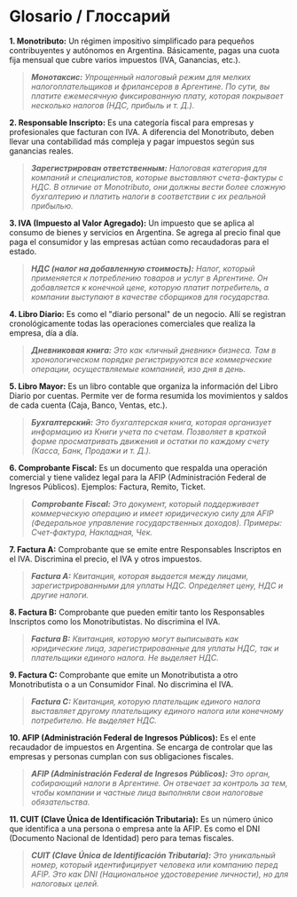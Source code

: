 # Glosario / Глоссарий
**1. Monotributo:** Un régimen impositivo simplificado para pequeños contribuyentes y autónomos en Argentina. Básicamente, pagas una cuota fija mensual que cubre varios impuestos (IVA, Ganancias, etc.).
>***Монотаксис:*** *Упрощенный налоговый режим для мелких налогоплательщиков и фрилансеров в Аргентине. По сути, вы платите ежемесячную фиксированную плату, которая покрывает несколько налогов (НДС, прибыль и т. Д.).*

**2. Responsable Inscripto:** Es una categoría fiscal para empresas y profesionales que facturan con IVA. A diferencia del Monotributo, deben llevar una contabilidad más compleja y pagar impuestos según sus ganancias reales.
>***Зарегистрирован ответственным:*** *Налоговая категория для компаний и специалистов, которые выставляют счета-фактуры с НДС. В отличие от Monotributo, они должны вести более сложную бухгалтерию и платить налоги в соответствии с их реальной прибылью.*

**3. IVA (Impuesto al Valor Agregado):** Un impuesto que se aplica al consumo de bienes y servicios en Argentina. Se agrega al precio final que paga el consumidor y las empresas actúan como recaudadoras para el estado.
>***НДС (налог на добавленную стоимость):*** *Налог, который применяется к потреблению товаров и услуг в Аргентине. Он добавляется к конечной цене, которую платит потребитель, а компании выступают в качестве сборщиков для государства.*

**4. Libro Diario:** Es como el "diario personal" de un negocio. Allí se registran cronológicamente todas las operaciones comerciales que realiza la empresa, día a día.
>***Дневниковая книга:*** *Это как «личный дневник» бизнеса. Там в хронологическом порядке регистрируются все коммерческие операции, осуществляемые компанией, изо дня в день.*

**5. Libro Mayor:** Es un libro contable que organiza la información del Libro Diario por cuentas. Permite ver de forma resumida los movimientos y saldos de cada cuenta (Caja, Banco, Ventas, etc.).
>***Бухгалтерский:*** *Это бухгалтерская книга, которая организует информацию из Книги учета по счетам. Позволяет в краткой форме просматривать движения и остатки по каждому счету (Касса, Банк, Продажи и т. Д.).*

**6. Comprobante Fiscal:** Es un documento que respalda una operación comercial y tiene validez legal para la AFIP (Administración Federal de Ingresos Públicos). Ejemplos: Factura, Remito, Ticket.
>***Comprobante Fiscal:*** *Это документ, который поддерживает коммерческую операцию и имеет юридическую силу для AFIP (Федеральное управление государственных доходов). Примеры: Счет-фактура, Накладная, Чек.*

**7. Factura A:** Comprobante que se emite entre Responsables Inscriptos en el IVA. Discrimina el precio, el IVA y otros impuestos.
>***Factura A:*** *Квитанция, которая выдается между лицами, зарегистрированными для уплаты НДС. Определяет цену, НДС и другие налоги.*

**8. Factura B:** Comprobante que pueden emitir tanto los Responsables Inscriptos como los Monotributistas. No discrimina el IVA.
>***Factura B:*** *Квитанция, которую могут выписывать как юридические лица, зарегистрированные для уплаты НДС, так и плательщики единого налога. Не выделяет НДС.*

**9. Factura C:** Comprobante que emite un Monotributista a otro Monotributista o a un Consumidor Final. No discrimina el IVA.
>***Factura C:*** *Квитанция, которую плательщик единого налога выставляет другому плательщику единого налога или конечному потребителю. Не выделяет НДС.*

**10. AFIP (Administración Federal de Ingresos Públicos):** Es el ente recaudador de impuestos en Argentina. Se encarga de controlar que las empresas y personas cumplan con sus obligaciones fiscales.
>***AFIP (Administración Federal de Ingresos Públicos):*** *Это орган, собирающий налоги в Аргентине. Он отвечает за контроль за тем, чтобы компании и частные лица выполняли свои налоговые обязательства.*

**11. CUIT (Clave Única de Identificación Tributaria):** Es un número único que identifica a una persona o empresa ante la AFIP. Es como el DNI (Documento Nacional de Identidad) pero para temas fiscales.
>***CUIT (Clave Única de Identificación Tributaria):*** *Это уникальный номер, который идентифицирует человека или компанию перед AFIP. Это как DNI (Национальное удостоверение личности), но для налоговых целей.*